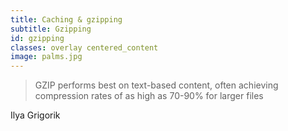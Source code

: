 ```yaml
---
title: Caching & gzipping
subtitle: Gzipping
id: gzipping
classes: overlay centered_content
image: palms.jpg
---
```


 > GZIP performs best on text-based content, often achieving compression rates of as high as 70-90% for larger files

 
Ilya Grigorik